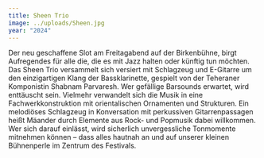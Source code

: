 ```yaml
---
title: Sheen Trio
image: ../uploads/Sheen.jpg
year: "2024"
---
```

Der neu geschaffene Slot am Freitagabend auf der Birkenbühne, birgt Aufregendes für alle die, die es mit Jazz halten oder künftig tun möchten. Das Sheen Trio versammelt sich versiert mit Schlagzeug und E-Gitarre um den einzigartigen Klang der Bassklarinette, gespielt von der Teheraner Komponistin Shabnam Parvaresh. Wer gefällige Barsounds erwartet, wird enttäuscht sein. Vielmehr verwandelt sich die Musik in eine Fachwerkkonstruktion mit orientalischen Ornamenten und Strukturen. Ein melodiöses Schlagzeug in Konversation mit perkussiven Gitarrenpassagen heißt Mäander durch Elemente aus Rock- und Popmusik dabei willkommen. Wer sich darauf einlässt, wird sicherlich unvergessliche Tonmomente mitnehmen können – dass alles hautnah an und auf unserer kleinen Bühnenperle im Zentrum des Festivals.